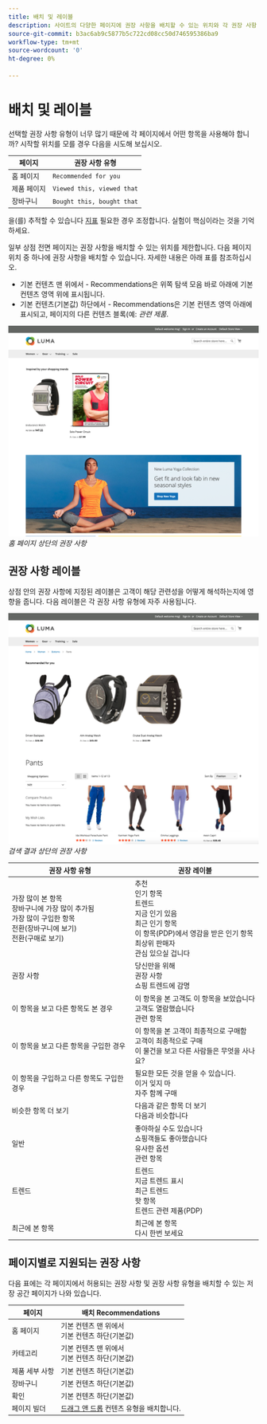 ```yaml
---
title: 배치 및 레이블
description: 사이트의 다양한 페이지에 권장 사항을 배치할 수 있는 위치와 각 권장 사항 유형에 대해 자주 사용되는 레이블에 대한 제안을 알아봅니다.
source-git-commit: b3ac6ab9c5877b5c722cd08cc50d746595386ba9
workflow-type: tm+mt
source-wordcount: '0'
ht-degree: 0%

---
```


# 배치 및 레이블

선택할 권장 사항 유형이 너무 많기 때문에 각 페이지에서 어떤 항목을 사용해야 합니까? 시작할 위치를 모를 경우 다음을 시도해 보십시오.

| 페이지 | 권장 사항 유형 |
|---|---|
| 홈 페이지 | `Recommended for you` |
| 제품 페이지 | `Viewed this, viewed that` |
| 장바구니 | `Bought this, bought that` |

을(를) 추적할 수 있습니다 [지표](workspace.md) 필요한 경우 조정합니다. 실험이 핵심이라는 것을 기억하세요.

일부 상점 전면 페이지는 권장 사항을 배치할 수 있는 위치를 제한합니다. 다음 페이지 위치 중 하나에 권장 사항을 배치할 수 있습니다. 자세한 내용은 아래 표를 참조하십시오.

- 기본 컨텐츠 맨 위에서 - Recommendations은 위쪽 탐색 모음 바로 아래에 기본 컨텐츠 영역 위에 표시됩니다.
- 기본 컨텐츠(기본값) 하단에서 - Recommendations은 기본 컨텐츠 영역 아래에 표시되고, 페이지의 다른 컨텐츠 블록(예: _관련 제품_.

![권장 사항 배치](assets/storefront-home-page-top.png)
_홈 페이지 상단의 권장 사항_

## 권장 사항 레이블

상점 안의 권장 사항에 지정된 레이블은 고객이 해당 관련성을 어떻게 해석하는지에 영향을 줍니다. 다음 레이블은 각 권장 사항 유형에 자주 사용됩니다.

![권장 사항 배치](assets/storefront-search-results-top.png)
_검색 결과 상단의 권장 사항_

| 권장 사항 유형 | 권장 레이블 |
|---|---|
| 가장 많이 본 항목<br> 장바구니에 가장 많이 추가됨<br>가장 많이 구입한 항목<br>전환(장바구니에 보기)<br>전환(구매로 보기) | 추천<br>인기 항목<br>트렌드<br>지금 인기 있음<br>최근 인기 항목<br>이 항목(PDP)에서 영감을 받은 인기 항목<br>최상위 판매자<br>관심 있으실 겁니다 |
| 권장 사항 | 당신만을 위해<br>권장 사항<br>쇼핑 트렌드에 감명 |
| 이 항목을 보고 다른 항목도 본 경우 | 이 항목을 본 고객도 이 항목을 보았습니다<br>고객도 열람했습니다<br>관련 항목 |
| 이 항목을 보고 다른 항목을 구입한 경우 | 이 항목을 본 고객이 최종적으로 구매함<br>고객이 최종적으로 구매<br>이 물건을 보고 다른 사람들은 무엇을 사나요? |
| 이 항목을 구입하고 다른 항목도 구입한 경우 | 필요한 모든 것을 얻을 수 있습니다.<br>이거 잊지 마<br>자주 함께 구매 |
| 비슷한 항목 더 보기 | 다음과 같은 항목 더 보기<br>다음과 비슷합니다 |
| 일반 | 좋아하실 수도 있습니다<br>쇼핑객들도 좋아했습니다<br>유사한 옵션<br>관련 항목 |
| 트렌드 | 트렌드<br>지금 트렌드 표시<br>최근 트렌드<br>핫 항목<br>트렌드 관련 제품(PDP) |
| 최근에 본 항목 | 최근에 본 항목<br>다시 한번 보세요 |

## 페이지별로 지원되는 권장 사항

다음 표에는 각 페이지에서 허용되는 권장 사항 및 권장 사항 유형을 배치할 수 있는 저장 공간 페이지가 나와 있습니다.

| 페이지 | 배치 Recommendations |
|---|---|
| 홈 페이지 | 기본 컨텐츠 맨 위에서<br>기본 컨텐츠 하단(기본값) | 가장 많이 본 항목<br>가장 많이 구입한 항목<br>장바구니에 가장 많이 추가됨<br>권장 사항<br>트렌드 |
| 카테고리 | 기본 컨텐츠 맨 위에서<br>기본 컨텐츠 하단(기본값) | 가장 많이 본 항목<br>가장 많이 구입한 항목<br>장바구니에 가장 많이 추가됨<br>권장 사항<br>트렌드 |
| 제품 세부 사항 | 기본 컨텐츠 하단(기본값) | 가장 많이 본 항목<br>가장 많이 구입한 항목<br>장바구니에 가장 많이 추가됨<br>이 항목을 보고 다른 항목도 본 경우<br>이 항목을 보고 다른 항목을 구입했습니다<br>이 항목을 구입하고 다른 항목도 구입한 경우<br>비슷한 항목 더 보기<br>트렌드<br>시각적 유사성 |
| 장바구니 | 기본 컨텐츠 하단(기본값) | 가장 많이 본 항목<br>가장 많이 구입한 항목<br>장바구니에 가장 많이 추가됨<br>이 항목을 보고 다른 항목도 본 경우<br>이 항목을 보고 다른 항목을 구입했습니다<br>이 항목을 구입하고 다른 항목도 구입한 경우<br>비슷한 항목 더 보기<br>트렌드 |
| 확인 | 기본 컨텐츠 하단(기본값) | 가장 많이 본 항목<br>가장 많이 구입한 항목<br>장바구니에 가장 많이 추가됨<br>이 항목을 보고 다른 항목도 본 경우<br>이 항목을 보고 다른 항목을 구입했습니다<br>이 항목을 구입하고 다른 항목도 구입한 경우<br>비슷한 항목 더 보기<br>트렌드 |
| 페이지 빌더 | [드래그 앤 드롭](https://docs.magento.com/user-guide/cms/page-builder-add-recommendations.html#add-an-existing-recommendation-unit) 컨텐츠 유형을 배치합니다. | 가장 많이 본 항목<br>가장 많이 구입한 항목<br>장바구니에 가장 많이 추가됨<br>권장 사항<br>트렌드 |
